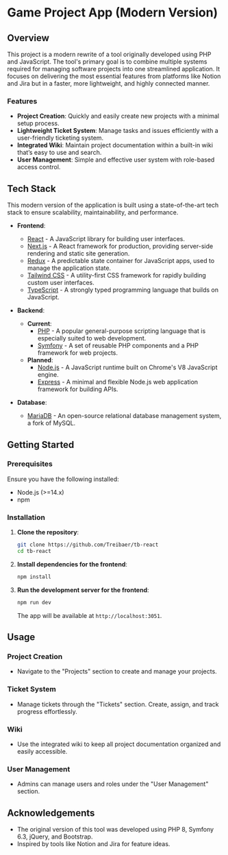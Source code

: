 # Game Project App (Modern Version)

## Overview

This project is a modern rewrite of a tool originally developed using PHP and JavaScript. The tool's primary goal is to combine multiple systems required for managing software projects into one streamlined application. It focuses on delivering the most essential features from platforms like Notion and Jira but in a faster, more lightweight, and highly connected manner.

### Features

- **Project Creation**: Quickly and easily create new projects with a minimal setup process.
- **Lightweight Ticket System**: Manage tasks and issues efficiently with a user-friendly ticketing system.
- **Integrated Wiki**: Maintain project documentation within a built-in wiki that’s easy to use and search.
- **User Management**: Simple and effective user system with role-based access control.

## Tech Stack

This modern version of the application is built using a state-of-the-art tech stack to ensure scalability, maintainability, and performance.

- **Frontend**: 
  - [React](https://reactjs.org/) - A JavaScript library for building user interfaces.
  - [Next.js](https://nextjs.org/) - A React framework for production, providing server-side rendering and static site generation.
  - [Redux](https://redux.js.org/) - A predictable state container for JavaScript apps, used to manage the application state.
  - [Tailwind CSS](https://tailwindcss.com/) - A utility-first CSS framework for rapidly building custom user interfaces.
  - [TypeScript](https://www.typescriptlang.org/) - A strongly typed programming language that builds on JavaScript.

- **Backend**:
  - **Current**: 
    - [PHP](https://www.php.net/) - A popular general-purpose scripting language that is especially suited to web development.
    - [Symfony](https://symfony.com/) - A set of reusable PHP components and a PHP framework for web projects.
  - **Planned**: 
    - [Node.js](https://nodejs.org/) - A JavaScript runtime built on Chrome's V8 JavaScript engine.
    - [Express](https://expressjs.com/) - A minimal and flexible Node.js web application framework for building APIs.

- **Database**: 
  - [MariaDB](https://mariadb.org/) - An open-source relational database management system, a fork of MySQL.

## Getting Started

### Prerequisites

Ensure you have the following installed:

- Node.js (>=14.x)
- npm

### Installation

1. **Clone the repository**:
    ```bash
    git clone https://github.com/Treibaer/tb-react
    cd tb-react
    ```

2. **Install dependencies for the frontend**:
    ```bash
    npm install
    ```

3. **Run the development server for the frontend**:
    ```bash
    npm run dev
    ```

    The app will be available at `http://localhost:3051`.

## Usage

### Project Creation

- Navigate to the "Projects" section to create and manage your projects.

### Ticket System

- Manage tickets through the "Tickets" section. Create, assign, and track progress effortlessly.

### Wiki

- Use the integrated wiki to keep all project documentation organized and easily accessible.

### User Management

- Admins can manage users and roles under the "User Management" section.

## Acknowledgements

- The original version of this tool was developed using PHP 8, Symfony 6.3, jQuery, and Bootstrap.
- Inspired by tools like Notion and Jira for feature ideas.
